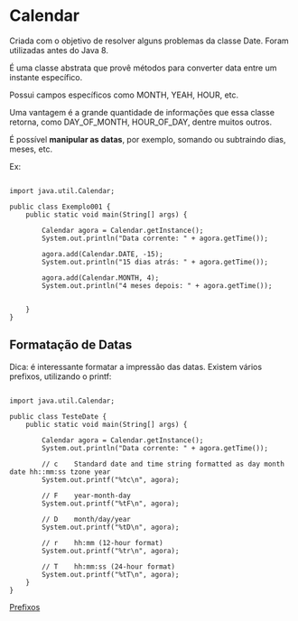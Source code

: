 # Calendar

Criada com o objetivo de resolver alguns problemas da classe Date. Foram utilizadas antes do Java 8.

É uma classe abstrata que provê métodos para converter data entre um instante específico.

Possui campos específicos como MONTH, YEAH, HOUR, etc.

Uma vantagem é a grande quantidade de informações que essa classe retorna, como DAY_OF_MONTH, HOUR_OF_DAY, dentre muitos outros.

É possível **manipular as datas**, por exemplo, somando ou subtraindo dias, meses, etc.

Ex:

```

import java.util.Calendar;

public class Exemplo001 {
    public static void main(String[] args) {

        Calendar agora = Calendar.getInstance();
        System.out.println("Data corrente: " + agora.getTime());

        agora.add(Calendar.DATE, -15);
        System.out.println("15 dias atrás: " + agora.getTime());

        agora.add(Calendar.MONTH, 4);
        System.out.println("4 meses depois: " + agora.getTime());


    }
}

```

## Formatação de Datas

Dica: é interessante formatar a impressão das datas. Existem vários prefixos, utilizando o printf:

```

import java.util.Calendar;

public class TesteDate {
    public static void main(String[] args) {
        
        Calendar agora = Calendar.getInstance();
        System.out.println("Data corrente: " + agora.getTime());

        // c	Standard date and time string formatted as day month date hh::mm:ss tzone year
        System.out.printf("%tc\n", agora);

        // F	year-month-day
        System.out.printf("%tF\n", agora);

        // D	month/day/year
        System.out.printf("%tD\n", agora);

        // r	hh:mm (12-hour format)
        System.out.printf("%tr\n", agora);

        // T	hh:mm:ss (24-hour format)
        System.out.printf("%tT\n", agora);
    }
}

```

[Prefixos](http://www.java2s.com/Tutorial/Java/0120__Development/FormattingTimeandDateTheTimeandDateFormatSuffixes.htm)